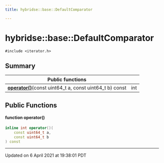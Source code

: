 ```yaml
---
title: hybridse::base::DefaultComparator

---
```

# hybridse::base::DefaultComparator



`#include <iterator.h>`

## Summary


|  Public functions|            |
| -------------- | -------------- |
|**[operator()](/hybridse/usage/api/c++/Classes/structhybridse_1_1base_1_1_default_comparator.md#function-operator())**(const uint64_t a, const uint64_t b) const| int  |

## Public Functions

#### function operator()

```cpp
inline int operator()(
    const uint64_t a,
    const uint64_t b
) const
```


-------------------------------

Updated on  6 April 2021 at 19:38:01 PDT